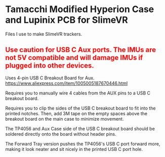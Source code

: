 # Tamacchi Modified Hyperion Case and Lupinix PCB for SlimeVR
Files I use to make SlimeVR trackers.

## <span style="color:red">Use caution for USB C Aux ports. The IMUs are not 5V compatible and will damage IMUs if plugged into other devices.</span>

Uses 4-pin USB C Breakout Board for Aux. https://www.aliexpress.com/item/1005005187670446.html

Requires you to manually wire 4 cables from the AUX pins to a USB C breakout board.

Requires you to clip the sides of the USB C breakout board to fit into the printed notches. Then, add 3M tape on the empty spaces above the breakout board on the main case to minimize movement.

The TP4056 and Aux Case side of the USB C breakout board should be soldered directly onto the board without header pins.

The Forward Tray version pushes the TP4056's USB C port forward more, making it look neater and sit nicely in the printed USB C port hole.

